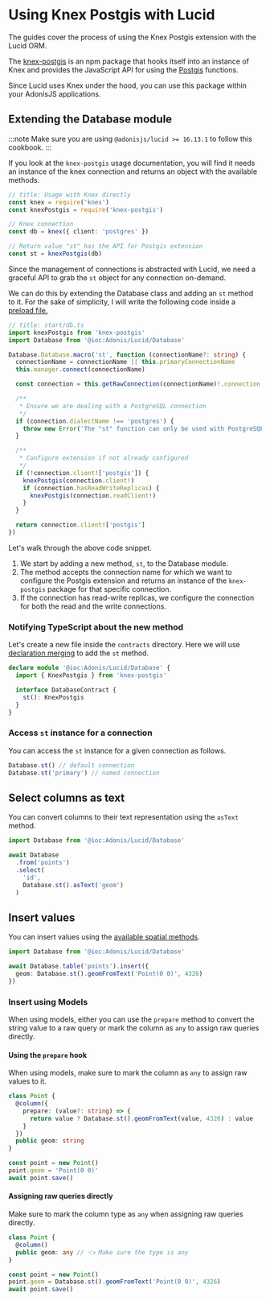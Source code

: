 # Using Knex Postgis with Lucid

The guides cover the process of using the Knex Postgis extension with the Lucid ORM.

The [knex-postgis](https://github.com/jfgodoy/knex-postgis) is an npm package that hooks itself into an instance of Knex and provides the JavaScript API for using the [Postgis](https://postgis.net/) functions.

Since Lucid uses Knex under the hood, you can use this package within your AdonisJS applications.

## Extending the Database module
:::note
Make sure you are using `@adonisjs/lucid >= 16.13.1` to follow this cookbook.
:::

If you look at the `knex-postgis` usage documentation, you will find it needs an instance of the knex connection and returns an object with the available methods.

```ts
// title: Usage with Knex directly
const knex = require('knex')
const knexPostgis = require('knex-postgis')

// Knex connection
const db = knex({ client: 'postgres' })

// Return value "st" has the API for Postgis extension
const st = knexPostgis(db)
```

Since the management of connections is abstracted with Lucid, we need a graceful API to grab the `st` object for any connection on-demand.

We can do this by extending the Database class and adding an `st` method to it. For the sake of simplicity, I will write the following code inside a [preload file.](./../../guides/http/routing.md#register-as-a-preload-file)

```ts
// title: start/db.ts
import knexPostgis from 'knex-postgis'
import Database from '@ioc:Adonis/Lucid/Database'

Database.Database.macro('st', function (connectionName?: string) {
  connectionName = connectionName || this.primaryConnectionName
  this.manager.connect(connectionName)

  const connection = this.getRawConnection(connectionName)!.connection!

  /**
   * Ensure we are dealing with a PostgreSQL connection
   */
  if (connection.dialectName !== 'postgres') {
    throw new Error('The "st" function can only be used with PostgreSQL')
  }

  /**
   * Configure extension if not already configured
   */
  if (!connection.client!['postgis']) {
    knexPostgis(connection.client!)
    if (connection.hasReadWriteReplicas) {
      knexPostgis(connection.readClient!)
    }
  }

  return connection.client!['postgis']
})
```

Let's walk through the above code snippet.

1. We start by adding a new method, `st`, to the Database module.
2. The method accepts the connection name for which we want to configure the Postgis extension and returns an instance of the `knex-postgis` package for that specific connection.
3. If the connection has read-write replicas, we configure the connection for both the read and the write connections.

### Notifying TypeScript about the new method
Let's create a new file inside the `contracts` directory. Here we will use [declaration merging](https://www.typescriptlang.org/docs/handbook/declaration-merging.html#merging-interfaces) to add the `st` method.

```ts
declare module '@ioc:Adonis/Lucid/Database' {
  import { KnexPostgis } from 'knex-postgis'

  interface DatabaseContract {
    st(): KnexPostgis
  }
}
```

### Access `st` instance for a connection
You can access the `st` instance for a given connection as follows.

```ts
Database.st() // default connection
Database.st('primary') // named connection
```

## Select columns as text
You can convert columns to their text representation using the `asText` method.

```ts
import Database from '@ioc:Adonis/Lucid/Database'

await Database
  .from('points')
  .select(
    'id',
    Database.st().asText('geom')
  )
```

## Insert values
You can insert values using the [available spatial methods](https://github.com/jfgodoy/knex-postgis#currently-supported-functions). 

```ts
import Database from '@ioc:Adonis/Lucid/Database'

await Database.table('points').insert({
  geom: Database.st().geomFromText('Point(0 0)', 4326)
})
```

### Insert using Models
When using models, either you can use the `prepare` method to convert the string value to a raw query or mark the column as `any` to assign raw queries directly.

#### Using the `prepare` hook

When using models, make sure to mark the column as `any` to assign raw values to it.

```ts
class Point {
  @column({
    prepare: (value?: string) => {
      return value ? Database.st().geomFromText(value, 4326) : value
    }
  })
  public geom: string
}

const point = new Point()
point.geom = 'Point(0 0)'
await point.save()
```

#### Assigning raw queries directly
Make sure to mark the column type as `any` when assigning raw queries directly.

```ts
class Point {
  @column()
  public geom: any // 👈 Make sure the type is any
}

const point = new Point()
point.geom = Database.st().geomFromText('Point(0 0)', 4326)
await point.save()
```
